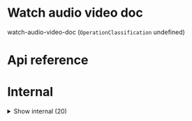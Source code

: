 # Watch audio video doc

watch-audio-video-doc (`OperationClassification` undefined)



# Api reference

# Internal

<details><summary>Show internal (20)</summary>
    
  # watchAudioVideoDoc()

Watch all video file formats except mp4, and convert them all into a compressed .mp4 (10fps 480p) (remove original)

Find all audiofile formats in project except mp3 and wav, convert into 16 bit wav (remove original)

Find all image file formats in the project except png, convert to png, compress size if it seems to be able to be done without much loss.

Watch all doc formats (docx, rtf, pdf, what else?) and convert them into .md (keeping original)


| Input      |    |    |
| ---------- | -- | -- |
| - | | |
| **Output** |    |    |



## watchMp3WithoutWav()

Find all mp3 everywhere without wav, add 16-bit wav


| Input      |    |    |
| ---------- | -- | -- |
| - | | |
| **Output** |    |    |



## watchMp4WithoutWav()

Find all mp4 everywhere without wav, add 16-bit wav


| Input      |    |    |
| ---------- | -- | -- |
| - | | |
| **Output** |    |    |



## watchWavToSpeakers()

Watch wav files anywhere and add speaker separation output if that isn't there yet


| Input      |    |    |
| ---------- | -- | -- |
| - | | |
| **Output** |    |    |



## watchWavToSpeech()

Watch wav files anywhere. Every wav file that doesn't have a `.txt` file existing under the same name should be whispered. This way it's integrated on many more pipelines than just recording (also import, for example)

Besides using whisper, speaker separation can be applied as well


| Input      |    |    |
| ---------- | -- | -- |
| - | | |
| **Output** |    |    |



## watchWavWithoutMp3()

Find all wav everywhere without mp3, add mp3


| Input      |    |    |
| ---------- | -- | -- |
| - | | |
| **Output** |    |    |



## 📄 audioFileExtensions (exported const)

## 📄 docFileExtensions (exported const)

## 📄 imageFileExtensions (exported const)

## 📄 readonlyDocFileExtensions (exported const)

## 📄 videoFileExtensions (exported const)

## 📄 watchAudioVideoDoc (exported const)

Watch all video file formats except mp4, and convert them all into a compressed .mp4 (10fps 480p) (remove original)

Find all audiofile formats in project except mp3 and wav, convert into 16 bit wav (remove original)

Find all image file formats in the project except png, convert to png, compress size if it seems to be able to be done without much loss.

Watch all doc formats (docx, rtf, pdf, what else?) and convert them into .md (keeping original)


## 📄 watchMp3WithoutWav (exported const)

Find all mp3 everywhere without wav, add 16-bit wav


## 📄 watchMp4WithoutWav (exported const)

Find all mp4 everywhere without wav, add 16-bit wav


## 📄 watchMp3WithoutWav (exported const)

Find all mp3 everywhere without wav, add 16-bit wav


## 📄 watchMp4WithoutWav (exported const)

Find all mp4 everywhere without wav, add 16-bit wav


## 📄 watchWavToSpeakers (exported const)

Watch wav files anywhere and add speaker separation output if that isn't there yet


## 📄 watchWavToSpeech (exported const)

Watch wav files anywhere. Every wav file that doesn't have a `.txt` file existing under the same name should be whispered. This way it's integrated on many more pipelines than just recording (also import, for example)

Besides using whisper, speaker separation can be applied as well


## 📄 watchWavWithoutMp3 (exported const)

Find all wav everywhere without mp3, add mp3


## 📄 watchWavWithoutMp3 (exported const)

Find all wav everywhere without mp3, add mp3
  </details>

